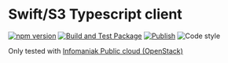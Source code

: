 # Swift/S3 Typescript client

[![npm version](https://img.shields.io/npm/v/@nexys/swifts3-client.svg)](https://www.npmjs.com/package/@nexys/swifts3-client)
[![Build and Test Package](https://github.com/nexys-system/swifts3-client/actions/workflows/test.yml/badge.svg)](https://github.com/nexys-system/swifts3-client/actions/workflows/test.yml)
[![Publish](https://github.com/nexys-system/swifts3-client/actions/workflows/publish.yml/badge.svg)](https://github.com/nexys-system/swifts3-client/actions/workflows/publish.yml)
![Code style](https://img.shields.io/badge/code_style-prettier-ff69b4.svg)

Only tested with [Infomaniak Public cloud (OpenStack)](https://www.infomaniak.com/en/hosting/public-cloud)
